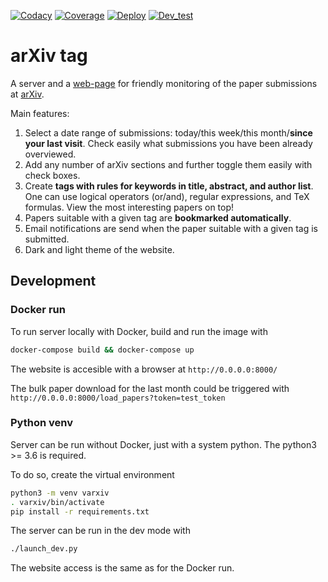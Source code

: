 [![Codacy](https://app.codacy.com/project/badge/Grade/eea7048694ce444b8f1f1329cbc010d6)](https://www.codacy.com/manual/suvorov21/arxivtagpy?utm_source=gitlab.com&amp;utm_medium=referral&amp;utm_content=suvorov21/arxivtagpy&amp;utm_campaign=Badge_Grade)
[![Coverage](https://app.codacy.com/project/badge/Coverage/eea7048694ce444b8f1f1329cbc010d6)](https://www.codacy.com/gl/suvorov21/arxivtagpy/dashboard?utm_source=gitlab.com&utm_medium=referral&utm_content=suvorov21/arxivtagpy&utm_campaign=Badge_Coverage)
[![Deploy](https://gitlab.com/suvorov21/arxivtagpy/badges/master/pipeline.svg?key_text=deploy)](https://gitlab.com/suvorov21/arxivtagpy/-/commits/master)
[![Dev_test](https://gitlab.com/suvorov21/arxivtagpy/badges/develop/pipeline.svg?key_text=dev_test)](https://gitlab.com/suvorov21/arxivtagpy/-/commits/develop)

# arXiv tag
A server and a [web-page](https://arxivtag.tk) for friendly monitoring of the paper submissions at [arXiv](https://arxiv.org/).

Main features:
1. Select a date range of submissions: today/this week/this month/**since your last visit**. Check easily what submissions you have been already overviewed. 
2. Add any number of arXiv sections and further toggle them easily with check boxes.
3. Create **tags with rules for keywords in title, abstract, and author list**. One can use logical operators (or/and), regular expressions, and TeX formulas. View the most interesting papers on top!
4. Papers suitable with a given tag are **bookmarked automatically**.
5. Email notifications are send when the paper suitable with a given tag is submitted.
6. Dark and light theme of the website.

## Development

### Docker run

To run server locally with Docker, build and run the image with

```bash
docker-compose build && docker-compose up
```

The website is accesible with a browser at `http://0.0.0.0:8000/`

The bulk paper download for the last month could be triggered with 
`http://0.0.0.0:8000/load_papers?token=test_token`


### Python venv

Server can be run without Docker, just with a system python. The python3 >= 3.6 is required.

To do so, create the virtual environment
```bash
python3 -m venv varxiv
. varxiv/bin/activate
pip install -r requirements.txt
```

The server can be run in the dev mode with

```bash
./launch_dev.py
```

The website access is the same as for the Docker run.

